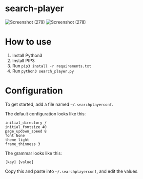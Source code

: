 ﻿# search-player

![Screenshot (279)](https://user-images.githubusercontent.com/92769408/232170267-8942584d-dd68-4e24-9acb-1a843a18d9ba.png)
![Screenshot (278)](https://user-images.githubusercontent.com/92769408/232170270-a68a05fa-0b85-49fd-b08a-b04774add538.png)


# How to use
1.  Install Python3
2.  Install PIP3
3.  Run `pip3 install -r requirements.txt`
4.  Run `python3 search_player.py`

# Configuration
To get started, add a file named `~/.searchplayerconf`.

The default configuration looks like this:
```
initial_directory /
initial_fontsize 40
page_updown_speed 8
font None
theme light
frame_thinness 3
```

The grammar looks like this:
```
[key] [value]
```

Copy this and paste into `~/.searchplayerconf`, and edit the values.
